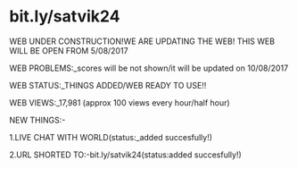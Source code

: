 # bit.ly/satvik24
WEB UNDER CONSTRUCTION!WE ARE UPDATING THE WEB! THIS WEB WILL BE OPEN FROM 5/08/2017

WEB PROBLEMS:_scores will be not shown/it will be updated on 10/08/2017

WEB STATUS:_THINGS ADDED/WEB READY TO USE!!

WEB VIEWS:_17,981 (approx 100 views every hour/half hour)

NEW THINGS:-

1.LIVE CHAT WITH WORLD(status:_added succesfully!)

2.URL SHORTED TO:-bit.ly/satvik24(status:added succesfully!)
